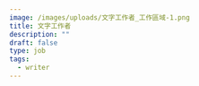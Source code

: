```yaml
---
image: /images/uploads/文字工作者_工作區域-1.png
title: 文字工作者
description: ""
draft: false
type: job
tags:
  - writer
---
```

